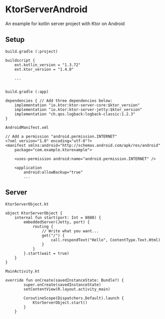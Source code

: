 # KtorServerAndroid
An example for kotlin server project with Ktor on Android 

## Setup

`build.gradle (:project)`
```
buildscript {
    ext.kotlin_version = "1.3.72"
    ext.ktor_version = "1.4.0"
    
    ...
    
```


`build.gradle (:app)`
```
dependencies { // Add three dependencies below:
    implementation "io.ktor:ktor-server-core:$ktor_version"
    implementation "io.ktor:ktor-server-jetty:$ktor_version"
    implementation "ch.qos.logback:logback-classic:1.2.3"
}

```

`AndroidManifest.xml`
```
// Add a permission "android.permission.INTERNET"
<?xml version="1.0" encoding="utf-8"?>
<manifest xmlns:android="http://schemas.android.com/apk/res/android"
    package="com.example.ktorexample">

    <uses-permission android:name="android.permission.INTERNET" />

    <application
        android:allowBackup="true"
        ...
```


## Server

`KtorServerObject.kt`
```
object KtorServerObject {
    internal fun start(port: Int = 8080) {
        embeddedServer(Jetty, port) {
            routing {
                // Write what you want...
                get("/") {
                    call.respondText("Hello", ContentType.Text.Html)
                }
            }
        }.start(wait = true)
    }
}
```

`MainActivity.kt`
```
override fun onCreate(savedInstanceState: Bundle?) {
        super.onCreate(savedInstanceState)
        setContentView(R.layout.activity_main)

        CoroutineScope(Dispatchers.Default).launch {
            KtorServerObject.start()
        }
    }
```

